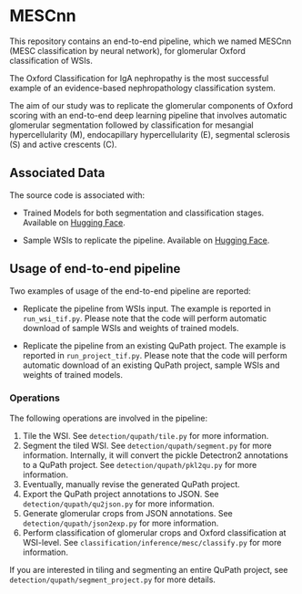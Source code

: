 # MESCnn
This repository contains an end-to-end pipeline, which we named MESCnn 
(MESC classification by neural network), for glomerular Oxford classification of WSIs.

The Oxford Classification for IgA nephropathy is the most successful example of an
evidence-based nephropathology classification system. 

The aim of our study was to replicate the glomerular components of Oxford scoring with an end-to-end 
deep learning pipeline that involves automatic glomerular segmentation
followed by classification for mesangial hypercellularity (M), 
endocapillary hypercellularity (E), segmental sclerosis (S) and active crescents (C).


## Associated Data
The source code is associated with:
- Trained Models for both segmentation and classification stages. 
Available on [Hugging Face](https://huggingface.co/MESCnn/MESCnn).

- Sample WSIs to replicate the pipeline.
Available on [Hugging Face](https://huggingface.co/datasets/MESCnn/MESCnn-Sample-Data).

## Usage of end-to-end pipeline
Two examples of usage of the end-to-end pipeline are reported:
- Replicate the pipeline from WSIs input. The example is reported in `run_wsi_tif.py`.
Please note that the code will perform automatic download of sample WSIs and weights of trained models.

- Replicate the pipeline from an existing QuPath project. The example is reported in `run_project_tif.py`.
Please note that the code will perform automatic download of an existing QuPath project,
sample WSIs and weights of trained models.

### Operations
The following operations are involved in the pipeline:

1) Tile the WSI. See `detection/qupath/tile.py` for more information.
2) Segment the tiled WSI. See `detection/qupath/segment.py` for more information.
Internally, it will convert the pickle Detectron2 annotations
to a QuPath project. See `detection/qupath/pkl2qu.py` for more information.
3) Eventually, manually revise the generated QuPath project.
4) Export the QuPath project annotations to JSON.
See `detection/qupath/qu2json.py` for more information.
5) Generate glomerular crops from JSON annotations.
See `detection/qupath/json2exp.py` for more information.
6) Perform classification of glomerular crops and 
Oxford classification at WSI-level. 
See `classification/inference/mesc/classify.py` for more information.

If you are interested in tiling and segmenting an entire QuPath project,
see `detection/qupath/segment_project.py` for more details.
